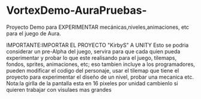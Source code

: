 # VortexDemo-AuraPruebas-
Proyecto Demo para EXPERIMENTAR mecánicas,niveles,animaciones, etc para el juego de Aura.

IMPORTANTE:IMPORTAR EL PROYECTO "KirbyS" A UNITY
Esto se podria considerar un pre-Alpha del juego, servira para que cada quien pueda experimentar y probar lo que este realisando para el juego, tilemaps, fondos, sprites, animaciones, etc; eso tambien incluye a los programadores, pueden modificar el codigo del personaje, usar el tilemap que tiene el proyecto para experimentar el diseño de un nivel, probar una mecanica etc.
Nota:la girlla de la pantalla esta en 16 pixeles por unidad cambienlo si quieren trabajar con visulaes mas grandes
